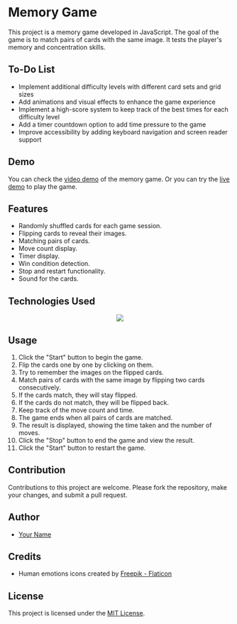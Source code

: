 # Memory Game

This project is a memory game developed in JavaScript. The goal of the game is to match pairs of cards with the same image. It tests the player's memory and concentration skills.

## To-Do List

- Implement additional difficulty levels with different card sets and grid sizes
- Add animations and visual effects to enhance the game experience
- Implement a high-score system to keep track of the best times for each difficulty level
- Add a timer countdown option to add time pressure to the game
- Improve accessibility by adding keyboard navigation and screen reader support

## Demo

You can check the [video demo](https://youtu.be/t2-Jd6O2mZ0) of the memory game. Or you can try the [live demo](https://pablossolbal.github.io/Web-Projects/memory/) to play the game.

## Features

- Randomly shuffled cards for each game session.
- Flipping cards to reveal their images.
- Matching pairs of cards.
- Move count display.
- Timer display.
- Win condition detection.
- Stop and restart functionality.
- Sound for the cards.

## Technologies Used

<p align="center">
  <a href="https://skillicons.dev">
    <img src="https://skillicons.dev/icons?i=js,html,css" />
  </a>
</p>

## Usage

1. Click the "Start" button to begin the game.
2. Flip the cards one by one by clicking on them.
3. Try to remember the images on the flipped cards.
4. Match pairs of cards with the same image by flipping two cards consecutively.
5. If the cards match, they will stay flipped.
6. If the cards do not match, they will be flipped back.
7. Keep track of the move count and time.
8. The game ends when all pairs of cards are matched.
9. The result is displayed, showing the time taken and the number of moves.
10. Click the "Stop" button to end the game and view the result.
11. Click the "Start" button to restart the game.

## Contribution

Contributions to this project are welcome. Please fork the repository, make your changes, and submit a pull request.

## Author

- [Your Name](https://github.com/pablossolbal)

## Credits

- Human emotions icons created by [Freepik - Flaticon](https://www.flaticon.es/packs/human-emotions-6?word=emotions)

## License

This project is licensed under the [MIT License](https://www.mit.edu/~amini/LICENSE.md).
